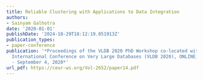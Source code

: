 ```yaml
---
title: Reliable Clustering with Applications to Data Integration
authors:
- Sainyam Galhotra
date: '2020-01-01'
publishDate: '2024-10-29T18:12:19.051913Z'
publication_types:
- paper-conference
publication: '*Proceedings of the VLDB 2020 PhD Workshop co-located with the 46th
  International Conference on Very Large Databases (VLDB 2020), ONLINE, August 31
  - September 4, 2020*'
url_pdf: https://ceur-ws.org/Vol-2652/paper14.pdf
---
```

